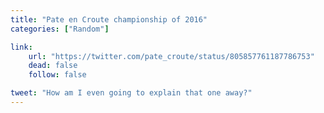 ```yaml
---
title: "Pate en Croute championship of 2016"
categories: ["Random"]

link:
    url: "https://twitter.com/pate_croute/status/805857761187786753"
    dead: false
    follow: false

tweet: "How am I even going to explain that one away?"
---
```

